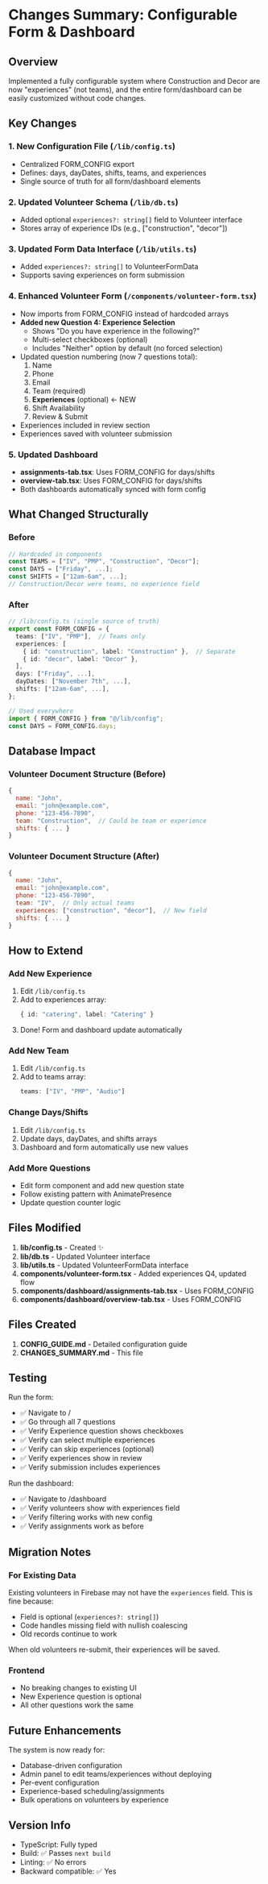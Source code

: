 # Changes Summary: Configurable Form & Dashboard

## Overview

Implemented a fully configurable system where Construction and Decor are now "experiences" (not teams), and the entire form/dashboard can be easily customized without code changes.

## Key Changes

### 1. **New Configuration File** (`/lib/config.ts`)
   - Centralized FORM_CONFIG export
   - Defines: days, dayDates, shifts, teams, and experiences
   - Single source of truth for all form/dashboard elements

### 2. **Updated Volunteer Schema** (`/lib/db.ts`)
   - Added optional `experiences?: string[]` field to Volunteer interface
   - Stores array of experience IDs (e.g., ["construction", "decor"])

### 3. **Updated Form Data Interface** (`/lib/utils.ts`)
   - Added `experiences?: string[]` to VolunteerFormData
   - Supports saving experiences on form submission

### 4. **Enhanced Volunteer Form** (`/components/volunteer-form.tsx`)
   - Now imports from FORM_CONFIG instead of hardcoded arrays
   - **Added new Question 4: Experience Selection**
     - Shows "Do you have experience in the following?"
     - Multi-select checkboxes (optional)
     - Includes "Neither" option by default (no forced selection)
   - Updated question numbering (now 7 questions total):
     1. Name
     2. Phone
     3. Email  
     4. Team (required)
     5. **Experiences** (optional) ← NEW
     6. Shift Availability
     7. Review & Submit
   - Experiences included in review section
   - Experiences saved with volunteer submission

### 5. **Updated Dashboard** 
   - **assignments-tab.tsx**: Uses FORM_CONFIG for days/shifts
   - **overview-tab.tsx**: Uses FORM_CONFIG for days/shifts
   - Both dashboards automatically synced with form config

## What Changed Structurally

### Before
```typescript
// Hardcoded in components
const TEAMS = ["IV", "PMP", "Construction", "Decor"];
const DAYS = ["Friday", ...];
const SHIFTS = ["12am-6am", ...];
// Construction/Decor were teams, no experience field
```

### After
```typescript
// /lib/config.ts (single source of truth)
export const FORM_CONFIG = {
  teams: ["IV", "PMP"],  // Teams only
  experiences: [
    { id: "construction", label: "Construction" },  // Separate
    { id: "decor", label: "Decor" },
  ],
  days: ["Friday", ...],
  dayDates: ["November 7th", ...],
  shifts: ["12am-6am", ...],
};

// Used everywhere
import { FORM_CONFIG } from "@/lib/config";
const DAYS = FORM_CONFIG.days;
```

## Database Impact

### Volunteer Document Structure (Before)
```javascript
{
  name: "John",
  email: "john@example.com",
  phone: "123-456-7890",
  team: "Construction",  // Could be team or experience
  shifts: { ... }
}
```

### Volunteer Document Structure (After)
```javascript
{
  name: "John",
  email: "john@example.com",
  phone: "123-456-7890",
  team: "IV",  // Only actual teams
  experiences: ["construction", "decor"],  // New field
  shifts: { ... }
}
```

## How to Extend

### Add New Experience
1. Edit `/lib/config.ts`
2. Add to experiences array:
   ```typescript
   { id: "catering", label: "Catering" }
   ```
3. Done! Form and dashboard update automatically

### Add New Team
1. Edit `/lib/config.ts`
2. Add to teams array:
   ```typescript
   teams: ["IV", "PMP", "Audio"]
   ```

### Change Days/Shifts
1. Edit `/lib/config.ts`
2. Update days, dayDates, and shifts arrays
3. Dashboard and form automatically use new values

### Add More Questions
- Edit form component and add new question state
- Follow existing pattern with AnimatePresence
- Update question counter logic

## Files Modified

1. **lib/config.ts** - Created ✨
2. **lib/db.ts** - Updated Volunteer interface
3. **lib/utils.ts** - Updated VolunteerFormData interface
4. **components/volunteer-form.tsx** - Added experiences Q4, updated flow
5. **components/dashboard/assignments-tab.tsx** - Uses FORM_CONFIG
6. **components/dashboard/overview-tab.tsx** - Uses FORM_CONFIG

## Files Created

1. **CONFIG_GUIDE.md** - Detailed configuration guide
2. **CHANGES_SUMMARY.md** - This file

## Testing

Run the form:
- ✅ Navigate to /
- ✅ Go through all 7 questions
- ✅ Verify Experience question shows checkboxes
- ✅ Verify can select multiple experiences
- ✅ Verify can skip experiences (optional)
- ✅ Verify experiences show in review
- ✅ Verify submission includes experiences

Run the dashboard:
- ✅ Navigate to /dashboard
- ✅ Verify volunteers show with experiences field
- ✅ Verify filtering works with new config
- ✅ Verify assignments work as before

## Migration Notes

### For Existing Data
Existing volunteers in Firebase may not have the `experiences` field. This is fine because:
- Field is optional (`experiences?: string[]`)
- Code handles missing field with nullish coalescing
- Old records continue to work

When old volunteers re-submit, their experiences will be saved.

### Frontend
- No breaking changes to existing UI
- New Experience question is optional
- All other questions work the same

## Future Enhancements

The system is now ready for:
- Database-driven configuration
- Admin panel to edit teams/experiences without deploying
- Per-event configuration
- Experience-based scheduling/assignments
- Bulk operations on volunteers by experience

## Version Info

- TypeScript: Fully typed
- Build: ✅ Passes `next build`
- Linting: ✅ No errors
- Backward compatible: ✅ Yes
